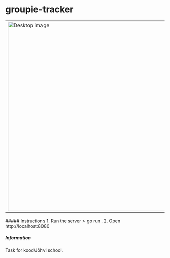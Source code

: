 # groupie-tracker
<table><tr>
<td> <img src="https://i.ibb.co/xzRjHyF/desktop.jpg" alt="Desktop image" width="900" height="600"/> </td>
<td> <img src="https://i.ibb.co/2vVrXS9/mobile.jpg" alt="Mobile image" width="200" height="400"/> </td>
</tr></table>
##### Instructions
1. Run the server
> go run .
2. Open http://localhost:8080

##### Information
Task for kood/Jõhvi school.